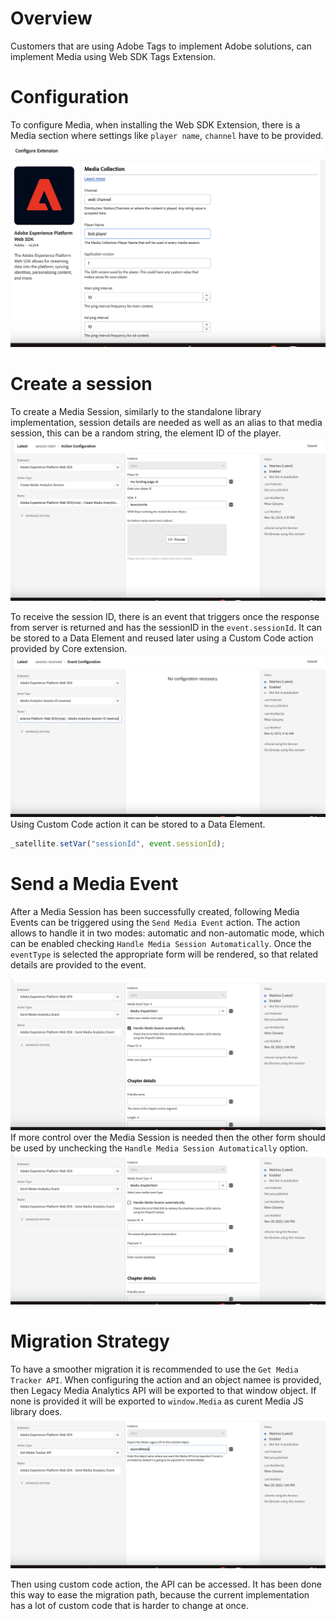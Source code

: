 # Overview

Customers that are using Adobe Tags to implement Adobe solutions, can implement Media using Web SDK Tags Extension.

# Configuration

To configure Media, when installing the Web SDK Extension, there is a Media section where settings like `player name`,
`channel` have to be provided.
![image](public/img/configuration.png)

# Create a session

To create a Media Session, similarly to the standalone library implementation, session details are needed as well as an
alias to that media session, this can be a random string, the element ID of the player.
![image](public/img/createSession.png)

To receive the session ID, there is an event that triggers once the response from server is returned and has
the sessionID in the `event.sessionId`. It can be stored to a Data Element and reused later using a Custom Code
action provided by Core extension.
![img.png](public/img/sessionReceived.png)
Using Custom Code action it can be stored to a Data Element.

```javascript
_satellite.setVar("sessionId", event.sessionId);
```

# Send a Media Event

After a Media Session has been successfully created, following Media Events can be triggered using the `Send Media Event` action.
The action allows to handle it in two modes: automatic and non-automatic mode, which can be enabled
checking `Handle Media Session Automatically`.
Once the `eventType` is selected the appropriate form will be rendered, so that related details are provided to the event.

![img.png](public/img/sendMediaEvent.png)
If more control over the Media Session is needed then the other form should be used by unchecking the `Handle Media Session Automatically` option.
![img.png](public/img/sendMediaEvent2.png)

# Migration Strategy

To have a smoother migration it is recommended to use the `Get Media Tracker API`. When configuring the action and an object namee is provided, then
Legacy Media Analytics API will be exported to that window object. If none is provided it will be exported to `window.Media` as curent Media JS library does.
![img.png](public/img/legacyTracker.png)

Then using custom code action, the API can be accessed. It has been done this way to ease the migration path,
because the current implementation has a lot of custom code that is harder to change at once.
